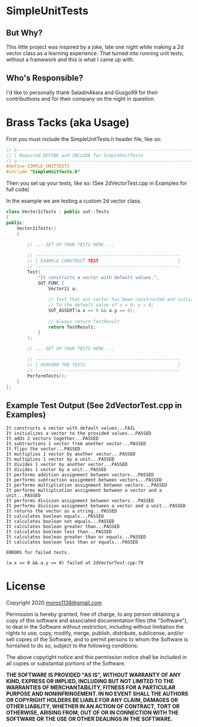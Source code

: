 # SimpleUnitTests

## But Why?
This little project was inspired by a joke, late one night while making a 2d vector class as a learning experience. That turned into running unit tests, without a framework and this is what I came up with.

## Who's Responsible?

I'd like to personally thank SaladinAkara and Gusgo99 for their contributtions and for their company on the night in question.

# Brass Tacks (aka Usage)

First you must include the SimpleUnitTests.h header file, like so:
```c++
// o------------------------------------------------------------------------------o
// | Required DEFINE and INCLUDE for SimpleUnitTests                              |
// o------------------------------------------------------------------------------o
#define SIMPLE_UNITTESTS
#include "SimpleUnitTests.h"
```

Then you set up your tests, like so: (See 2dVectorTest.cpp in Examples for full code)

In the example we are testing a custom 2d vector class.

```c++
class Vector2iTests : public sut::Tests
{
public:
    Vector2iTests()
    {
     
        // ... SET UP YOUR TESTS HERE ...

        // -------------------------------------------------------
        // | EXAMPLE CONSTRUCT TEST                              |
        // -------------------------------------------------------
        Test(
            "It constructs a vector with default values.",
            SUT_FUNC {
                Vector2i a;
                
                // Test that our vector has been constructed and initialized
                // To the default value of x = 0; y = 0;
                SUT_ASSERT(a.x == 0 && a.y == 0);
                
                // Always return TestResult
                return TestResult;
            }
        );

        // ... SET UP YOUR TESTS HERE ...

        // -------------------------------------------------------
        // | PERFORM THE TESTS                                   |
        // -------------------------------------------------------
        PerformTests();
    }
};
```

## Example Test Output (See 2dVectorTest.cpp in Examples)
```
It constructs a vector with default values...FAIL
It initializes a vector to the provided values...PASSED
It adds 2 vectors together...PASSED
It subtractions 1 vector from another vector...PASSED
It flips the vector...PASSED
It multiplies 1 vector by another vector...PASSED
It multiplies 1 vector by a unit...PASSED
It divides 1 vector by another vector...PASSED
It divides 1 vector by a unit...PASSED
It performs addition assignment between vectors...PASSED
It performs subtraction assignment between vectors...PASSED
It performs multiplcation assignment between vectors...PASSED
It performs multiplcation assignment between a vector and a unit...PASSED
It performs division assignment between vectors...PASSED
It performs division assignment between a vector and a unit...PASSED
It returns the vector as a string...PASSED
It calculates boolean equals...PASSED
It calculates boolean not equals...PASSED
It calculates boolean greater than...PASSED
It calculates boolean less than...PASSED
It calculates boolean greater than or equals...PASSED
It calculates boolean less than or equals...PASSED

ERRORS for failed tests.

(a.x == 0 && a.y == 0) failed at 2dVectorTest.cpp:79
```
# License

Copyright 2020 moros1138@gmail.com

Permission is hereby granted, free of charge, to any person
obtaining a copy of this software and associated documentation
files (the "Software"), to deal in the Software without
restriction, including without limitation the rights to use,
copy, modify, merge, publish, distribute, sublicense, and/or
sell copies of the Software, and to permit persons to whom
the Software is furnished to do so, subject to the
following conditions:

The above copyright notice and this permission notice shall
be included in all copies or substantial portions of the Software.

**THE SOFTWARE IS PROVIDED "AS IS", WITHOUT WARRANTY OF ANY KIND,
EXPRESS OR IMPLIED, INCLUDING BUT NOT LIMITED TO THE WARRANTIES OF
MERCHANTABILITY, FITNESS FOR A PARTICULAR PURPOSE AND NONINFRINGEMENT.
IN NO EVENT SHALL THE AUTHORS OR COPYRIGHT HOLDERS BE LIABLE FOR
ANY CLAIM, DAMAGES OR OTHER LIABILITY, WHETHER IN AN ACTION OF
CONTRACT, TORT OR OTHERWISE, ARISING FROM, OUT OF OR IN CONNECTION
WITH THE SOFTWARE OR THE USE OR OTHER DEALINGS IN THE SOFTWARE.**

